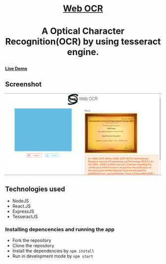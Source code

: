 <h1 align="center"><a href="https://greazey-web-ocr.herokuapp.com/" >Web OCR</a><h1>
<p align="center"> A Optical Character Recognition(OCR) by using tesseract engine.</p>

#### [Live Demo](https://greazey-web-ocr.netlify.app/)
  
## Screenshot
![](https://raw.githubusercontent.com/GreaZeY/Web-OCR/main/SS/demo.PNG)


## Technologies used
* NodeJS
* React.JS
* ExpressJS
* TesseractJS

### Installing depencencies and running the app
* Fork the repository
* Clone the repository
* Install the dependencies by `npm install`
* Run in development mode by `npm start`


